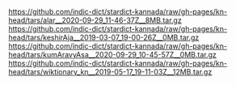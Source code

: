 https://github.com/indic-dict/stardict-kannada/raw/gh-pages/kn-head/tars/alar__2020-09-29_11-46-37Z__8MB.tar.gz
https://github.com/indic-dict/stardict-kannada/raw/gh-pages/kn-head/tars/keshirAja__2019-03-07_19-00-26Z__0MB.tar.gz
https://github.com/indic-dict/stardict-kannada/raw/gh-pages/kn-head/tars/kumAravyAsa__2020-09-29_10-45-57Z__0MB.tar.gz
https://github.com/indic-dict/stardict-kannada/raw/gh-pages/kn-head/tars/wiktionary_kn__2019-05-17_19-11-03Z__12MB.tar.gz
